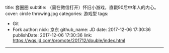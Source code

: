 title: 套圈圈
subtitle: （需在微信打开）怀旧小游戏，直戳90后中年人的内心。
cover: circle throwing.jpg
categories: 游戏型
tags:
  - Git
  - Fork
author:
  nick: 京东
  github_name: JD
date: 2017-12-06 17:30:36
publishDate: 2017-12-06 17:30:36
link: https://wqs.jd.com/promote/201712/double/index.html
---
